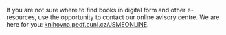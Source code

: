 
If you are not sure where to find books in digital form and other
e-resources, use the opportunity to contact our online avisory centre.
We are here for you: [knihovna.pedf.cuni.cz/JSMEONLINE](https://knihovna.pedf.cuni.cz/JSMEONLINE).
